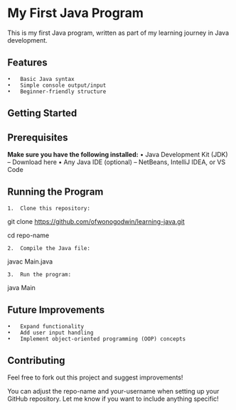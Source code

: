 # My First Java Program

This is my first Java program, written as part of my learning journey in Java development.

## Features

	•	Basic Java syntax
	•	Simple console output/input
	•	Beginner-friendly structure

## Getting Started

## Prerequisites

**Make sure you have the following installed:**
	•	Java Development Kit (JDK) – Download here
	•	Any Java IDE (optional) – NetBeans, IntelliJ IDEA, or VS Code

## Running the Program

	1.	Clone this repository:

git clone https://github.com/ofwonogodwin/learning-java.git

cd repo-name


	2.	Compile the Java file:

javac Main.java


	3.	Run the program:

java Main



## Future Improvements

	•	Expand functionality
	•	Add user input handling
	•	Implement object-oriented programming (OOP) concepts

## Contributing

Feel free to fork out this project and suggest improvements!

You can adjust the repo-name and your-username when setting up your GitHub repository. Let me know if you want to include anything specific!
